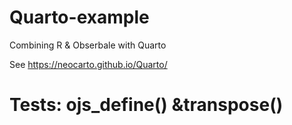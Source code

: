 # Quarto-example
Combining R &amp; Obserbale with Quarto

See https://neocarto.github.io/Quarto/

# Tests: ojs_define() &transpose()
